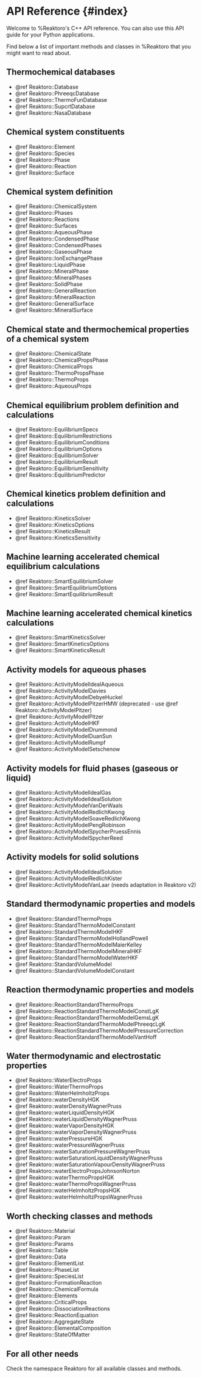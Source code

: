 # API Reference {#index}

Welcome to %Reaktoro's C++ API reference. You can also use this API guide for
your Python applications.

Find below a list of important methods and classes in %Reaktoro that you might
want to read about.

## Thermochemical databases

- @ref Reaktoro::Database
- @ref Reaktoro::PhreeqcDatabase
- @ref Reaktoro::ThermoFunDatabase
- @ref Reaktoro::SupcrtDatabase
- @ref Reaktoro::NasaDatabase

## Chemical system constituents

- @ref Reaktoro::Element
- @ref Reaktoro::Species
- @ref Reaktoro::Phase
- @ref Reaktoro::Reaction
- @ref Reaktoro::Surface

## Chemical system definition

- @ref Reaktoro::ChemicalSystem
- @ref Reaktoro::Phases
- @ref Reaktoro::Reactions
- @ref Reaktoro::Surfaces
- @ref Reaktoro::AqueousPhase
- @ref Reaktoro::CondensedPhase
- @ref Reaktoro::CondensedPhases
- @ref Reaktoro::GaseousPhase
- @ref Reaktoro::IonExchangePhase
- @ref Reaktoro::LiquidPhase
- @ref Reaktoro::MineralPhase
- @ref Reaktoro::MineralPhases
- @ref Reaktoro::SolidPhase
- @ref Reaktoro::GeneralReaction
- @ref Reaktoro::MineralReaction
- @ref Reaktoro::GeneralSurface
- @ref Reaktoro::MineralSurface

## Chemical state and thermochemical properties of a chemical system

- @ref Reaktoro::ChemicalState
- @ref Reaktoro::ChemicalPropsPhase
- @ref Reaktoro::ChemicalProps
- @ref Reaktoro::ThermoPropsPhase
- @ref Reaktoro::ThermoProps
- @ref Reaktoro::AqueousProps

## Chemical equilibrium problem definition and calculations

- @ref Reaktoro::EquilibriumSpecs
- @ref Reaktoro::EquilibriumRestrictions
- @ref Reaktoro::EquilibriumConditions
- @ref Reaktoro::EquilibriumOptions
- @ref Reaktoro::EquilibriumSolver
- @ref Reaktoro::EquilibriumResult
- @ref Reaktoro::EquilibriumSensitivity
- @ref Reaktoro::EquilibriumPredictor

## Chemical kinetics problem definition and calculations

- @ref Reaktoro::KineticsSolver
- @ref Reaktoro::KineticsOptions
- @ref Reaktoro::KineticsResult
- @ref Reaktoro::KineticsSensitivity

## Machine learning accelerated chemical equilibrium calculations

- @ref Reaktoro::SmartEquilibriumSolver
- @ref Reaktoro::SmartEquilibriumOptions
- @ref Reaktoro::SmartEquilibriumResult

## Machine learning accelerated chemical kinetics calculations

- @ref Reaktoro::SmartKineticsSolver
- @ref Reaktoro::SmartKineticsOptions
- @ref Reaktoro::SmartKineticsResult

## Activity models for aqueous phases

- @ref Reaktoro::ActivityModelIdealAqueous
- @ref Reaktoro::ActivityModelDavies
- @ref Reaktoro::ActivityModelDebyeHuckel
- @ref Reaktoro::ActivityModelPitzerHMW (deprecated - use @ref Reaktoro::ActivityModelPitzer)
- @ref Reaktoro::ActivityModelPitzer
- @ref Reaktoro::ActivityModelHKF
- @ref Reaktoro::ActivityModelDrummond
- @ref Reaktoro::ActivityModelDuanSun
- @ref Reaktoro::ActivityModelRumpf
- @ref Reaktoro::ActivityModelSetschenow

## Activity models for fluid phases (gaseous or liquid)

- @ref Reaktoro::ActivityModelIdealGas
- @ref Reaktoro::ActivityModelIdealSolution
- @ref Reaktoro::ActivityModelVanDerWaals
- @ref Reaktoro::ActivityModelRedlichKwong
- @ref Reaktoro::ActivityModelSoaveRedlichKwong
- @ref Reaktoro::ActivityModelPengRobinson
- @ref Reaktoro::ActivityModelSpycherPruessEnnis
- @ref Reaktoro::ActivityModelSpycherReed

## Activity models for solid solutions

- @ref Reaktoro::ActivityModelIdealSolution
- @ref Reaktoro::ActivityModelRedlichKister
- @ref Reaktoro::ActivityModelVanLaar (needs adaptation in Reaktoro v2)

## Standard thermodynamic properties and models

- @ref Reaktoro::StandardThermoProps
- @ref Reaktoro::StandardThermoModelConstant
- @ref Reaktoro::StandardThermoModelHKF
- @ref Reaktoro::StandardThermoModelHollandPowell
- @ref Reaktoro::StandardThermoModelMaierKelley
- @ref Reaktoro::StandardThermoModelMineralHKF
- @ref Reaktoro::StandardThermoModelWaterHKF
- @ref Reaktoro::StandardVolumeModel
- @ref Reaktoro::StandardVolumeModelConstant

## Reaction thermodynamic properties and models

- @ref Reaktoro::ReactionStandardThermoProps
- @ref Reaktoro::ReactionStandardThermoModelConstLgK
- @ref Reaktoro::ReactionStandardThermoModelGemsLgK
- @ref Reaktoro::ReactionStandardThermoModelPhreeqcLgK
- @ref Reaktoro::ReactionStandardThermoModelPressureCorrection
- @ref Reaktoro::ReactionStandardThermoModelVantHoff

## Water thermodynamic and electrostatic properties

- @ref Reaktoro::WaterElectroProps
- @ref Reaktoro::WaterThermoProps
- @ref Reaktoro::WaterHelmholtzProps
- @ref Reaktoro::waterDensityHGK
- @ref Reaktoro::waterDensityWagnerPruss
- @ref Reaktoro::waterLiquidDensityHGK
- @ref Reaktoro::waterLiquidDensityWagnerPruss
- @ref Reaktoro::waterVaporDensityHGK
- @ref Reaktoro::waterVaporDensityWagnerPruss
- @ref Reaktoro::waterPressureHGK
- @ref Reaktoro::waterPressureWagnerPruss
- @ref Reaktoro::waterSaturationPressureWagnerPruss
- @ref Reaktoro::waterSaturationLiquidDensityWagnerPruss
- @ref Reaktoro::waterSaturationVapourDensityWagnerPruss
- @ref Reaktoro::waterElectroPropsJohnsonNorton
- @ref Reaktoro::waterThermoPropsHGK
- @ref Reaktoro::waterThermoPropsWagnerPruss
- @ref Reaktoro::waterHelmholtzPropsHGK
- @ref Reaktoro::waterHelmholtzPropsWagnerPruss

## Worth checking classes and methods

- @ref Reaktoro::Material
- @ref Reaktoro::Param
- @ref Reaktoro::Params
- @ref Reaktoro::Table
- @ref Reaktoro::Data
- @ref Reaktoro::ElementList
- @ref Reaktoro::PhaseList
- @ref Reaktoro::SpeciesList
- @ref Reaktoro::FormationReaction
- @ref Reaktoro::ChemicalFormula
- @ref Reaktoro::Elements
- @ref Reaktoro::CriticalProps
- @ref Reaktoro::DissociationReactions
- @ref Reaktoro::ReactionEquation
- @ref Reaktoro::AggregateState
- @ref Reaktoro::ElementalComposition
- @ref Reaktoro::StateOfMatter

## For all other needs

Check the namespace Reaktoro for all available classes and methods.
